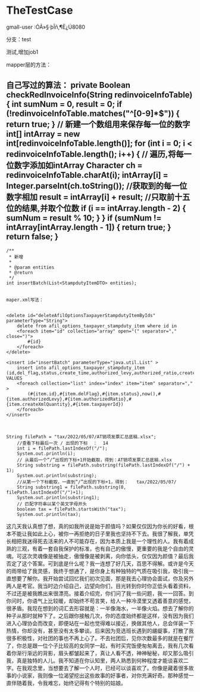 # TheTestCase


gmall-user :ÓÃ»§·þÎñ,¶Ë¿Ú8080

分支：test

测试,增加job1



mapper层的方法：


自己写过的算法：
 private Boolean checkRedInvoiceInfo(String redinvoiceInfoTable) {
        int sumNum = 0, result = 0;
        if (!redinvoiceInfoTable.matches("^[0-9]*$")) {
            return true;
        }
        // 新建一个数组用来保存每一位的数字
        int[] intArray = new int[redinvoiceInfoTable.length()];
        for (int i = 0; i < redinvoiceInfoTable.length(); i++) {
            // 遍历,将每一位数字添加如intArray
            Character ch = redinvoiceInfoTable.charAt(i);
            intArray[i] = Integer.parseInt(ch.toString());
            //获取到的每一位数字相加
            result = intArray[i] + result;
            //只取前十五位的结果,并取个位数
            if (i == intArray.length - 2) {
                sumNum = result % 10;
            }
        }
        if (sumNum != intArray[intArray.length - 1]) {
            return true;
        }
        return false;
    }
------

    /**
     * 新增
     *
     * @param entities
     * @return
     */
    int insertBatch(List<StampdutyItemDTO> entities);
    
    
    maper.xml写法：


    <delete id="deleteAfilOptionsTaxpayerStampdutyItemByIds" parameterType="String">
        delete from afil_options_taxpayer_stampduty_item where id in 
        <foreach item="id" collection="array" open="(" separator="," close=")">
            #{id}
        </foreach>
    </delete>

    <insert id="insertBatch" parameterType="java.util.List" >
        insert into afil_options_taxpayer_stampduty_item (id,del_flag,status,create_time,authorized_levy,authorized_ratio,create_xml_quantity,taxpayer_id) VALUES
        <foreach collection="list" index="index" item="item" separator="," >
            (#{item.id},#{item.delFlag},#{item.status},now(),#{item.authorizedLevy},#{item.authorizedRatio},#{item.createXmlQuantity},#{item.taxpayerId})
        </foreach>
    </insert>



    String filePath = "tax/2022/05/07/AT销项发票汇总底稿.xlsx";
        //查看下标最后一次 / 出现的下标  ：  14
        int i = filePath.lastIndexOf("/");
        System.out.println(i);
        // 从最后一个“/”出现的下标+1开始截取，得到：AT销项发票汇总底稿.xlsx
        String substring = filePath.substring(filePath.lastIndexOf("/") + 1);
        System.out.println(substring);
        //从第一个下标截取，一直到“/”出现的下标+1，得到：   tax/2022/05/07/
        String substring1 = filePath.substring(0, filePath.lastIndexOf("/")+1);
        System.out.println(substring1);
        // 匹配字符串以某个英文字母开头
        boolean tax = filePath.startsWith("tax");
        System.out.println(tax);



  这几天我认真想了想，真的如我所说是始于颜值吗？如果仅仅因为你长的好看，根本不能让我如此上心，被你一再拒绝的日子里我也坚持不下去。我很了解我，单凭长相把我迷得死去活来的人不可能存在，因为本质上我是一个理性的人。我有着成熟的三观，有着一套自我保护的标准，也有自己的傲慢，更重要的我是个自由的灵魂。可这次灵魂像是被抽走，傲慢像是被剥离，向你低头，仅仅因为颜值？最后我否定了这个答案。可到底是什么呢？我一连想了好几天，百思不得解。或许是今天的雨带给了我灵感，我终于想通了，是你身上有种独特的气质在吸引我，吸引我一直想要了解你。我开始尝试回忆我们初次见面，那是我去心理协会面试，你及另外两人是考官。我当时边介绍自己，边望向你们，目光转到你时你正低头看着资料，不过还是被我瞧出来很漂亮。接着介绍完，你们问了我一些问题，我一一回答。到你问时，你语气上比较暖，却始终不苟言笑，给人一种冷漠里又透着善意的感觉，很矛盾。我现在想到的词汇去形容就是：一半像海水，一半像火焰。想去了解你的种子从那时就种下了。之后跟你接触几次，你的态度始终都是这样，没有因为我们进入心理协会而改变，即便站在一起也觉得难以接近，换做其他人，总会佯装一下热情，你却没有，甚至没有太多攀谈。后来因为竞选班长遇到的龌龊事，打散了我很多积极性，对社团的事也不再上心了。不去社团后，见你次数最多的就是在餐厅了，你总是跟一位个子比较高的女同学一起，有时买完饭便匆匆离去，我有几次看着你渐行渐远的背影，眉头都皱起来了，真让人看不透，神神秘秘，却又那么吸引我，真是独特的人儿。我不知道在你认知里，两人熟悉到何种程度才能谈喜欢二字。在我观念里，当想要去了解一个人时，已经可以谈喜欢了。你像是藏着很多故事的小说家，我则像一位渴望挖出这些故事的好事者，对你充满好奇。那种感觉一直伴随着我，令我难忘，始终记得有个特别的姑娘。
							   

